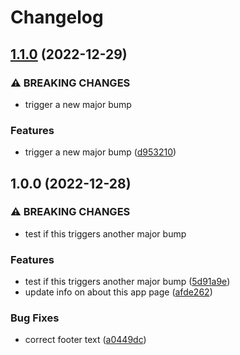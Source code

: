 # Changelog

## [1.1.0](https://github.com/maalfrid/changelog-experimentation/compare/v1.0.0...v1.1.0) (2022-12-29)


### ⚠ BREAKING CHANGES

* trigger a new major bump

### Features

* trigger a new major bump ([d953210](https://github.com/maalfrid/changelog-experimentation/commit/d953210d6cbf73fb7fbe98b2e0e41f62c5783e85))

## 1.0.0 (2022-12-28)


### ⚠ BREAKING CHANGES

* test if this triggers another major bump

### Features

* test if this triggers another major bump ([5d91a9e](https://github.com/maalfrid/changelog-experimentation/commit/5d91a9eb7741ee34a67528f061582bcc7db280ba))
* update info on about this app page ([afde262](https://github.com/maalfrid/changelog-experimentation/commit/afde2620b01067b026a63717b1d5701193e47cfc))


### Bug Fixes

* correct footer text ([a0449dc](https://github.com/maalfrid/changelog-experimentation/commit/a0449dc3a45185c24554335b35587f9178255cff))
